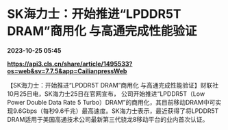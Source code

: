 # SK海力士：开始推进“LPDDR5T DRAM”商用化 与高通完成性能验证

**2023-10-25 05:45**

**https://api3.cls.cn/share/article/1495533?os=web&sv=7.7.5&app=CailianpressWeb**

【SK海力士：开始推进“LPDDR5T DRAM”商用化 与高通完成性能验证】财联社10月25日电，SK海力士25日在官网宣布， 公司开始推进“LPDDR5T（Low Power Double Data Rate 5 Turbo）DRAM”的商用化，其目前移动DRAM中可实现9.6Gbps（每秒9.6千兆）最高速度。SK海力士表示，最近获得了将LPDDR5T DRAM适用于美国高通技术公司最新第三代骁龙8移动平台的业内首次认证。